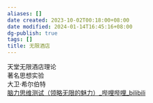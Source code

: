 ```yaml
---
aliases: []
date created: 2023-10-02T00:18:00+08:00
date modified: 2024-01-14T16:45:16+08:00
dg-publish: true
tags: []
title: 无限酒店
---
```


天堂无限酒店理论  
著名思想实验  
大卫·希尔伯特  
[脑力思维测试（领略无限的魅力）\_哔哩哔哩\_bilibili](https://www.bilibili.com/video/BV1Fm4y1K7Tp/?spm_id_from=pageDriver&vd_source=20cb3e7c6ad3d64f0eb2d763ff005080)